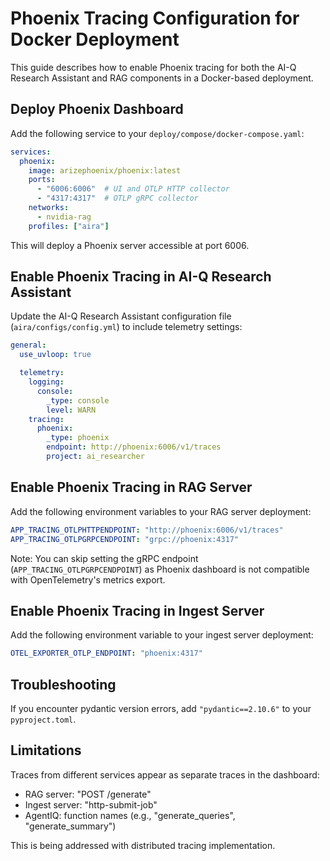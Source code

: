 <!--
SPDX-FileCopyrightText: Copyright (c) 2025, NVIDIA CORPORATION & AFFILIATES. All rights reserved.
SPDX-License-Identifier: Apache-2.0

Licensed under the Apache License, Version 2.0 (the "License");
you may not use this file except in compliance with the License.
You may obtain a copy of the License at

http://www.apache.org/licenses/LICENSE-2.0

Unless required by applicable law or agreed to in writing, software
distributed under the License is distributed on an "AS IS" BASIS,
WITHOUT WARRANTIES OR CONDITIONS OF ANY KIND, either express or implied.
See the License for the specific language governing permissions and
limitations under the License.
-->

# Phoenix Tracing Configuration for Docker Deployment

This guide describes how to enable Phoenix tracing for both the AI-Q Research Assistant and RAG components in a Docker-based deployment.

## Deploy Phoenix Dashboard

Add the following service to your `deploy/compose/docker-compose.yaml`:

```yaml
services:
  phoenix:
    image: arizephoenix/phoenix:latest
    ports:
      - "6006:6006"  # UI and OTLP HTTP collector
      - "4317:4317"  # OTLP gRPC collector
    networks:
      - nvidia-rag
    profiles: ["aira"]
```

This will deploy a Phoenix server accessible at port 6006.

## Enable Phoenix Tracing in AI-Q Research Assistant

Update the AI-Q Research Assistant configuration file (`aira/configs/config.yml`) to include telemetry settings:

```yaml
general:
  use_uvloop: true

  telemetry:
    logging:
      console:
        _type: console
        level: WARN
    tracing:
      phoenix:
        _type: phoenix
        endpoint: http://phoenix:6006/v1/traces
        project: ai_researcher
```

## Enable Phoenix Tracing in RAG Server

Add the following environment variables to your RAG server deployment:

```yaml
APP_TRACING_OTLPHTTPENDPOINT: "http://phoenix:6006/v1/traces"
APP_TRACING_OTLPGRPCENDPOINT: "grpc://phoenix:4317"
```

Note: You can skip setting the gRPC endpoint (`APP_TRACING_OTLPGRPCENDPOINT`) as Phoenix dashboard is not compatible with OpenTelemetry's metrics export.

## Enable Phoenix Tracing in Ingest Server

Add the following environment variable to your ingest server deployment:

```yaml
OTEL_EXPORTER_OTLP_ENDPOINT: "phoenix:4317"
```

## Troubleshooting

If you encounter pydantic version errors, add `"pydantic==2.10.6"` to your `pyproject.toml`.

## Limitations

Traces from different services appear as separate traces in the dashboard:
- RAG server: "POST /generate"
- Ingest server: "http-submit-job"
- AgentIQ: function names (e.g., "generate_queries", "generate_summary")

This is being addressed with distributed tracing implementation.

